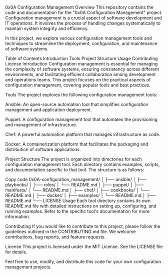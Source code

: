 0x0A Configuration Management
Overview
This repository contains the code and documentation for the "0x0A Configuration Management" project. Configuration management is a crucial aspect of software development and IT operations. It involves the process of handling changes systematically to maintain system integrity and efficiency.

In this project, we explore various configuration management tools and techniques to streamline the deployment, configuration, and maintenance of software systems.

Table of Contents
Introduction
Tools
Project Structure
Usage
Contributing
License
Introduction
Configuration management is essential for managing the complexity of software systems, ensuring consistency across different environments, and facilitating efficient collaboration among development and operations teams. This project focuses on the practical aspects of configuration management, covering popular tools and best practices.

Tools
The project explores the following configuration management tools:

Ansible: An open-source automation tool that simplifies configuration management and application deployment.

Puppet: A configuration management tool that automates the provisioning and management of infrastructure.

Chef: A powerful automation platform that manages infrastructure as code.

Docker: A containerization platform that facilitates the packaging and distribution of software applications.

Project Structure
The project is organized into directories for each configuration management tool. Each directory contains examples, scripts, and documentation specific to that tool. The structure is as follows:

Copy code
0x0A-configuration_management/
│
├── ansible/
│   ├── playbooks/
│   ├── roles/
│   └── README.md
│
├── puppet/
│   ├── manifests/
│   └── README.md
│
├── chef/
│   ├── cookbooks/
│   └── README.md
│
├── docker/
│   ├── examples/
│   └── README.md
│
├── README.md
└── LICENSE
Usage
Each tool directory contains its own README.md file with detailed instructions on setting up, configuring, and running examples. Refer to the specific tool's documentation for more information.

Contributing
If you would like to contribute to this project, please follow the guidelines outlined in the CONTRIBUTING.md file. We welcome contributions, bug reports, and feature requests.

License
This project is licensed under the MIT License. See the LICENSE file for details.

Feel free to use, modify, and distribute this code for your own configuration management projects.


